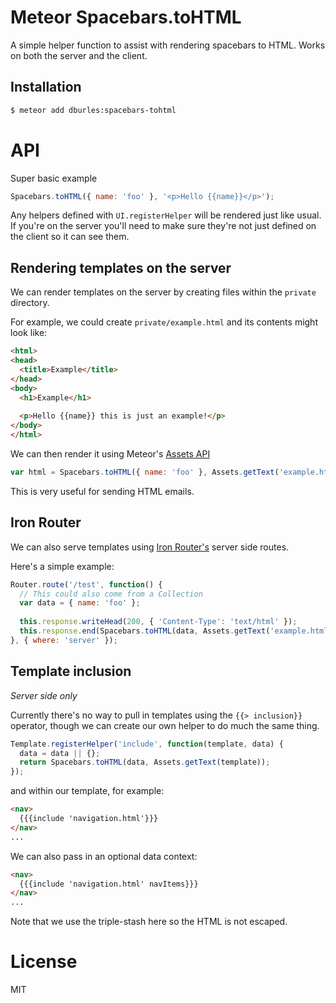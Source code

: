 Meteor Spacebars.toHTML
=======================

A simple helper function to assist with rendering spacebars to HTML. Works on both the server and the client.

## Installation

```sh
$ meteor add dburles:spacebars-tohtml
```

# API

Super basic example

```js
Spacebars.toHTML({ name: 'foo' }, '<p>Hello {{name}}</p>');
```

Any helpers defined with `UI.registerHelper` will be rendered just like usual. If you're on the server you'll need to make sure they're not just defined on the client so it can see them.

## Rendering templates on the server

We can render templates on the server by creating files within the `private` directory.

For example, we could create `private/example.html` and its contents might look like:

```html
<html>
<head>
  <title>Example</title>
</head>
<body>
  <h1>Example</h1>
  
  <p>Hello {{name}} this is just an example!</p>
</body>
</html>
```

We can then render it using Meteor's [Assets API](http://docs.meteor.com/#assets)

```js
var html = Spacebars.toHTML({ name: 'foo' }, Assets.getText('example.html'));
```

This is very useful for sending HTML emails.

## Iron Router

We can also serve templates using [Iron Router's](https://atmospherejs.com/package/iron-router) server side routes.

Here's a simple example:

```js
Router.route('/test', function() {
  // This could also come from a Collection
  var data = { name: 'foo' };
  
  this.response.writeHead(200, { 'Content-Type': 'text/html' });
  this.response.end(Spacebars.toHTML(data, Assets.getText('example.html')));
}, { where: 'server' });
```

## Template inclusion

*Server side only*

Currently there's no way to pull in templates using the `{{> inclusion}}` operator, though we can create our own helper to do much the same thing.

```js
Template.registerHelper('include', function(template, data) {
  data = data || {};
  return Spacebars.toHTML(data, Assets.getText(template));
});
```

and within our template, for example:

```html
<nav>
  {{{include 'navigation.html'}}}
</nav>
...
```

We can also pass in an optional data context:

```html
<nav>
  {{{include 'navigation.html' navItems}}}
</nav>
...
```

Note that we use the triple-stash here so the HTML is not escaped.

# License

MIT
